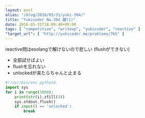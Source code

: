 ```yaml
---
layout: post
alias: "/blog/2016/05/31/yuki-304/"
title: "Yukicoder No.304 鍵(1)"
date: 2016-05-31T18:09:40+09:00
tags: [ "competitive", "writeup", "yukicoder", "reactive" ]
"target_url": [ "http://yukicoder.me/problems/765" ]
---
```


reactive問はesolangで解けないので悲しい (flushができない)

-   全部試せばよい
-   flushを忘れない
-   unlockedが来たらちゃんと止まる

``` python
#!/usr/bin/env python3
import sys
for i in range(1000):
    print(str(i).zfill(3))
    sys.stdout.flush()
    if input() == 'unlocked':
        break
```
